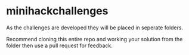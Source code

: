 # minihackchallenges

As the challenges are developed they will be placed in seperate folders.

Recommend cloning this entire repo and working your solution from the folder then use a pull request for feedback.
